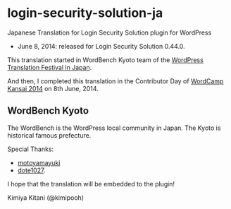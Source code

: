 login-security-solution-ja
==========================

Japanese Translation for Login Security Solution plugin for WordPress 

- June 8, 2014: released for Login Security Solution 0.44.0.

This translation started in WordBench Kyoto team of  the [WordPress Translation Festival in Japan](http://kimiyakitani.wordpress.com/2014/05/06/wordpress-translation-festival-en/).

And then, I completed this translation in the Contributor Day of [WordCamp Kansai 2014](http://central.wordcamp.org/wordcamps/wordcamp-kansai/) on 8th June, 2014.

## WordBench Kyoto

The WordBench is the WordPress local community in Japan. The Kyoto is historical famous prefecture.  

Special Thanks: 

- [motoyamayuki](http://profiles.wordpress.org/motoyamayuki/)
- [dote1027](http://profiles.wordpress.org/dote1027/).

I hope that the translation will be embedded to the plugin!

Kimiya Kitani (@kimipooh)
